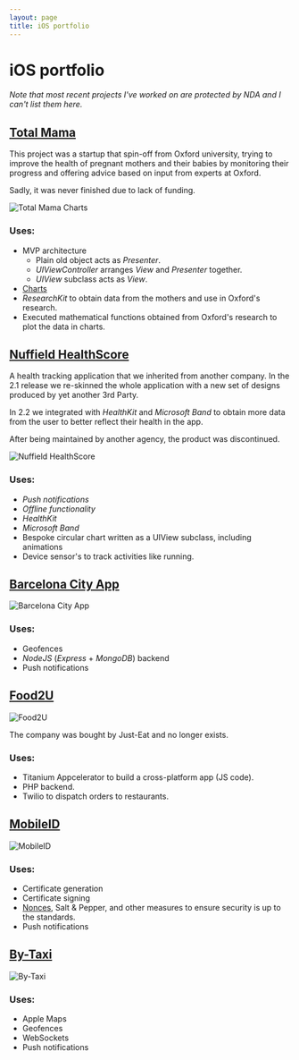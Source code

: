 ```yaml
---
layout: page
title: iOS portfolio
---
```


# iOS portfolio

*Note that most recent projects I've worked on are protected by NDA and I can't list them here.*

## [Total Mama](https://innovation.ox.ac.uk/incubator-ventures/total-mama/)

This project was a startup that spin-off from Oxford university, trying to
improve the health of pregnant mothers and their babies by monitoring their progress
and offering advice based on input from experts at Oxford.

Sadly, it was never finished due to lack of funding.

![Total Mama Charts](/assets/totalmamacharts.png)

### Uses:

* MVP architecture
  * Plain old object acts as *Presenter*.
  * *UIViewController* arranges *View* and *Presenter* together.
  * *UIView* subclass acts as *View*.
* [Charts](https://github.com/danielgindi/Charts)
* *ResearchKit* to obtain data from the mothers and use in Oxford's research.
* Executed mathematical functions obtained from Oxford's research to plot the data in charts.

## [Nuffield HealthScore](https://www.nuffieldhealth.com/healthscore)

A health tracking application that we inherited from another company. In the 2.1 release
we re-skinned the whole application with a new set of designs produced by yet another 3rd Party.

In 2.2 we integrated with *HealthKit* and *Microsoft Band* to obtain more data from the user
to better reflect their health in the app.

After being maintained by another agency, the product was discontinued.

![Nuffield HealthScore](/assets/nuffieldhealthscore.jpeg)

### Uses:

* *Push notifications*
* *Offline functionality*
* *HealthKit*
* *Microsoft Band*
* Bespoke circular chart written as a UIView subclass, including animations
* Device sensor's to track activities like running.

## [Barcelona City App](https://itunes.apple.com/gb/app/barcelona-city-app/id660676262?mt=8)

![Barcelona City App](/assets/bcncity.png)

### Uses:

* Geofences
* *NodeJS* (*Express* + *MongoDB*) backend
* Push notifications

## [Food2U](http://appcircus.com/apps/food2u)

![Food2U](/assets/food2u.png)

The company was bought by Just-Eat and no longer exists.

### Uses:

* Titanium Appcelerator to build a cross-platform app (JS code).
* PHP backend.
* Twilio to dispatch orders to restaurants.

## [MobileID](http://www.mobileid.cat/en/)

![MobileID](/assets/mobileid.png)

### Uses:

* Certificate generation
* Certificate signing
* [Nonces](https://en.wikipedia.org/wiki/Cryptographic_nonce), Salt & Pepper, and other measures to ensure security is up to the standards.
* Push notifications

## [By-Taxi](https://itunes.apple.com/gb/app/by-taxi/id524360817?mt=8)

![By-Taxi](/assets/bytaxi-ios.jpeg)

### Uses:

* Apple Maps
* Geofences
* WebSockets
* Push notifications

